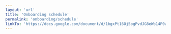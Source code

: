 ```yaml
---
layout: 'url'
title: 'Onboarding schedule'
permalink: 'onboarding/schedule'
linkTo: 'https://docs.google.com/document/d/1bgxPt16Oj5ogPvdJG8eWb14P0aHwO5EGouQC5OeJubw/edit'
---
```

